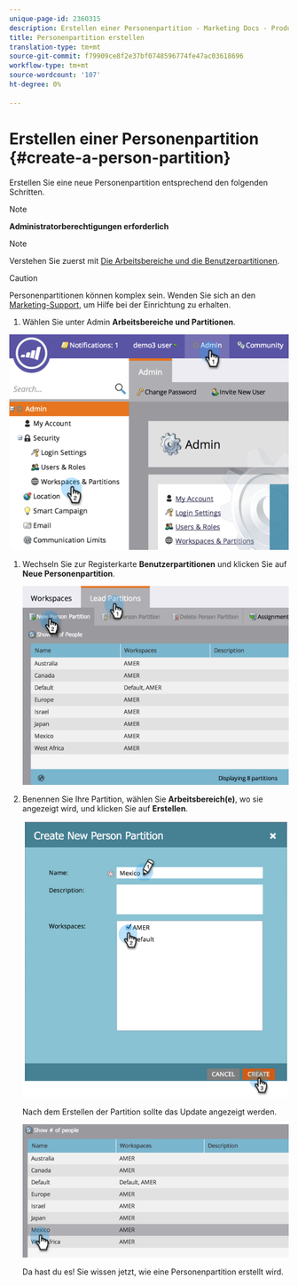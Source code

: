 ```yaml
---
unique-page-id: 2360315
description: Erstellen einer Personenpartition - Marketing Docs - Produktdokumentation
title: Personenpartition erstellen
translation-type: tm+mt
source-git-commit: f79909ce8f2e37bf0748596774fe47ac03618696
workflow-type: tm+mt
source-wordcount: '107'
ht-degree: 0%

---
```



# Erstellen einer Personenpartition {#create-a-person-partition}

Erstellen Sie eine neue Personenpartition entsprechend den folgenden Schritten.

>[!NOTE]
>
>**Administratorberechtigungen erforderlich**

>[!NOTE]
>
>Verstehen Sie zuerst mit [Die Arbeitsbereiche und die Benutzerpartitionen](/help/marketo/product-docs/administration/workspaces-and-person-partitions/understanding-workspaces-and-person-partitions.md).

>[!CAUTION]
>
>Personenpartitionen können komplex sein. Wenden Sie sich an den [Marketing-Support](https://nation.marketo.com/t5/Support/ct-p/Support), um Hilfe bei der Einrichtung zu erhalten.

1. Wählen Sie unter Admin **Arbeitsbereiche und Partitionen**.

![](assets/image2014-9-17-11-3a32-3a12.png)

1. Wechseln Sie zur Registerkarte **Benutzerpartitionen** und klicken Sie auf **Neue Personenpartition**.

   ![](assets/two-2.png)

1. Benennen Sie Ihre Partition, wählen Sie **Arbeitsbereich(e)**, wo sie angezeigt wird, und klicken Sie auf **Erstellen**.

   ![](assets/three-2.png)

   Nach dem Erstellen der Partition sollte das Update angezeigt werden.

   ![](assets/four-2.png)

   Da hast du es! Sie wissen jetzt, wie eine Personenpartition erstellt wird.
